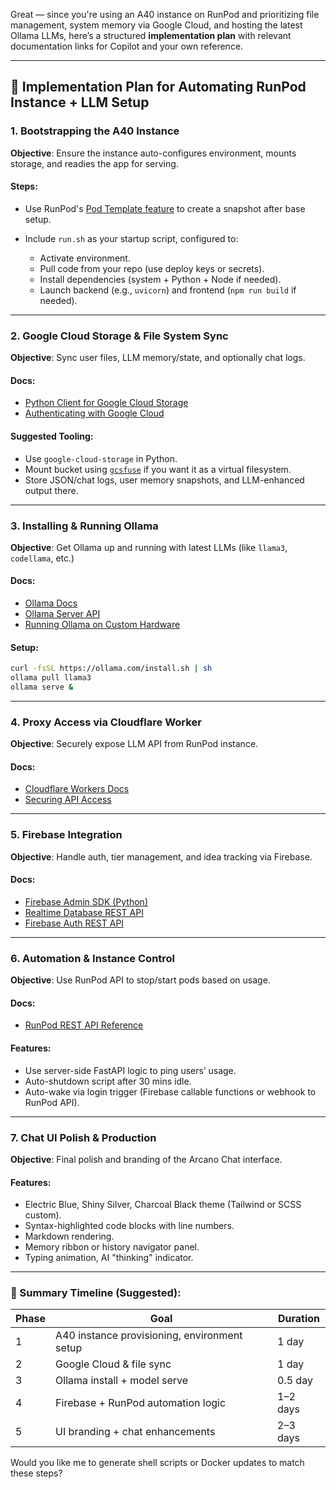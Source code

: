 Great — since you're using an A40 instance on RunPod and prioritizing file management, system memory via Google Cloud, and hosting the latest Ollama LLMs, here’s a structured **implementation plan** with relevant documentation links for Copilot and your own reference.

---

## 🔧 **Implementation Plan for Automating RunPod Instance + LLM Setup**

### 1. **Bootstrapping the A40 Instance**

**Objective**: Ensure the instance auto-configures environment, mounts storage, and readies the app for serving.

#### Steps:

* Use RunPod's [Pod Template feature](https://docs.runpod.io/docs/workspaces/pod-templates) to create a snapshot after base setup.
* Include `run.sh` as your startup script, configured to:

  * Activate environment.
  * Pull code from your repo (use deploy keys or secrets).
  * Install dependencies (system + Python + Node if needed).
  * Launch backend (e.g., `uvicorn`) and frontend (`npm run build` if needed).

---

### 2. **Google Cloud Storage & File System Sync**

**Objective**: Sync user files, LLM memory/state, and optionally chat logs.

#### Docs:

* [Python Client for Google Cloud Storage](https://cloud.google.com/storage/docs/reference/libraries)
* [Authenticating with Google Cloud](https://cloud.google.com/docs/authentication/provide-credentials-adc)

#### Suggested Tooling:

* Use `google-cloud-storage` in Python.
* Mount bucket using [`gcsfuse`](https://cloud.google.com/storage/docs/gcs-fuse) if you want it as a virtual filesystem.
* Store JSON/chat logs, user memory snapshots, and LLM-enhanced output there.

---

### 3. **Installing & Running Ollama**

**Objective**: Get Ollama up and running with latest LLMs (like `llama3`, `codellama`, etc.)

#### Docs:

* [Ollama Docs](https://ollama.com/library)
* [Ollama Server API](https://github.com/ollama/ollama/blob/main/docs/api.md)
* [Running Ollama on Custom Hardware](https://github.com/ollama/ollama/issues/151)

#### Setup:

```bash
curl -fsSL https://ollama.com/install.sh | sh
ollama pull llama3
ollama serve &
```

---

### 4. **Proxy Access via Cloudflare Worker**

**Objective**: Securely expose LLM API from RunPod instance.

#### Docs:

* [Cloudflare Workers Docs](https://developers.cloudflare.com/workers/)
* [Securing API Access](https://developers.cloudflare.com/api-shield/)

---

### 5. **Firebase Integration**

**Objective**: Handle auth, tier management, and idea tracking via Firebase.

#### Docs:

* [Firebase Admin SDK (Python)](https://firebase.google.com/docs/admin/setup)
* [Realtime Database REST API](https://firebase.google.com/docs/database/rest/start)
* [Firebase Auth REST API](https://firebase.google.com/docs/reference/rest/auth)

---

### 6. **Automation & Instance Control**

**Objective**: Use RunPod API to stop/start pods based on usage.

#### Docs:

* [RunPod REST API Reference](https://docs.runpod.io/docs/rest-api)

#### Features:

* Use server-side FastAPI logic to ping users’ usage.
* Auto-shutdown script after 30 mins idle.
* Auto-wake via login trigger (Firebase callable functions or webhook to RunPod API).

---

### 7. **Chat UI Polish & Production**

**Objective**: Final polish and branding of the Arcano Chat interface.

#### Features:

* Electric Blue, Shiny Silver, Charcoal Black theme (Tailwind or SCSS custom).
* Syntax-highlighted code blocks with line numbers.
* Markdown rendering.
* Memory ribbon or history navigator panel.
* Typing animation, AI "thinking" indicator.

---

### 📌 Summary Timeline (Suggested):

| Phase | Goal                                         | Duration |
| ----- | -------------------------------------------- | -------- |
| 1     | A40 instance provisioning, environment setup | 1 day    |
| 2     | Google Cloud & file sync                     | 1 day    |
| 3     | Ollama install + model serve                 | 0.5 day  |
| 4     | Firebase + RunPod automation logic           | 1–2 days |
| 5     | UI branding + chat enhancements              | 2–3 days |

Would you like me to generate shell scripts or Docker updates to match these steps?

